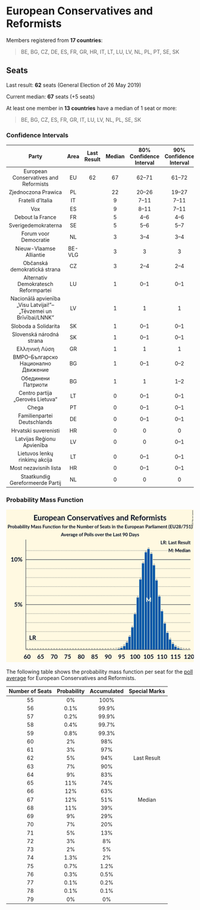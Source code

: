 # European Conservatives and Reformists

Members registered from **17 countries**:

> BE, BG, CZ, DE, ES, FR, GR, HR, IT, LT, LU, LV, NL, PL, PT, SE, SK

## Seats

Last result: **62** seats (General Election of 26 May 2019)

Current median: **67** seats (+5 seats)

At least one member in **13 countries** have a median of 1 seat or more:

> BE, BG, CZ, ES, FR, GR, IT, LU, LV, NL, PL, SE, SK

### Confidence Intervals

| Party | Area | Last Result | Median | 80% Confidence Interval | 90% Confidence Interval | 95% Confidence Interval | 99% Confidence Interval |
|:-----:|:----:|:-----------:|:------:|:-----------------------:|:-----------------------:|:-----------------------:|:-----------------------:|
| European Conservatives and Reformists | EU | 62 | 67 | 62–71 | 61–72 | 60–73 | 58–76 |
| Zjednoczona Prawica | PL | | 22 | 20–26 | 19–27 | 19–27 | 18–28 |
| Fratelli d’Italia | IT | | 9 | 7–11 | 7–11 | 7–11 | 6–12 |
| Vox | ES | | 9 | 8–11 | 7–11 | 7–11 | 7–12 |
| Debout la France | FR | | 5 | 4–6 | 4–6 | 0–6 | 0–7 |
| Sverigedemokraterna | SE | | 5 | 5–6 | 5–7 | 5–7 | 4–7 |
| Forum voor Democratie | NL | | 3 | 3–4 | 3–4 | 2–4 | 2–4 |
| Nieuw-Vlaamse Alliantie | BE-VLG | | 3 | 3 | 3 | 3 | 2–4 |
| Občanská demokratická strana | CZ | | 3 | 2–4 | 2–4 | 2–4 | 2–4 |
| Alternativ Demokratesch Reformpartei | LU | | 1 | 0–1 | 0–1 | 0–1 | 0–1 |
| Nacionālā apvienība „Visu Latvijai!”–„Tēvzemei un Brīvībai/LNNK” | LV | | 1 | 1 | 1 | 1 | 1–2 |
| Sloboda a Solidarita | SK | | 1 | 0–1 | 0–1 | 0–1 | 0–1 |
| Slovenská národná strana | SK | | 1 | 0–1 | 0–1 | 0–1 | 0–1 |
| Ελληνική Λύση | GR | | 1 | 1 | 1 | 1 | 1–2 |
| ВМРО–Българско Национално Движение | BG | | 1 | 0–1 | 0–2 | 0–2 | 0–2 |
| Обединени Патриоти | BG | | 1 | 1 | 1–2 | 1–2 | 1–2 |
| Centro partija „Gerovės Lietuva“ | LT | | 0 | 0–1 | 0–1 | 0–1 | 0–1 |
| Chega | PT | | 0 | 0–1 | 0–1 | 0–1 | 0–2 |
| Familienpartei Deutschlands | DE | | 0 | 0–1 | 0–1 | 0–1 | 0–1 |
| Hrvatski suverenisti | HR | | 0 | 0 | 0 | 0 | 0 |
| Latvijas Reģionu Apvienība | LV | | 0 | 0 | 0–1 | 0–1 | 0–1 |
| Lietuvos lenkų rinkimų akcija | LT | | 0 | 0–1 | 0–1 | 0–1 | 0–1 |
| Most nezavisnih lista | HR | | 0 | 0–1 | 0–1 | 0–1 | 0–1 |
| Staatkundig Gereformeerde Partij | NL | | 0 | 0 | 0 | 0 | 0 |

### Probability Mass Function

![Graph with seats probability mass function not yet produced](average-2020-01-31-seats-pmf-europeanconservativesandreformists.png "Seats Probability Mass Function")

The following table shows the probability mass function per seat for the [poll average](average-2020-01-31.html) for European Conservatives and Reformists.

| Number of Seats | Probability | Accumulated | Special Marks |
|:---------------:|:-----------:|:-----------:|:-------------:|
| 55 | 0% | 100% |  |
| 56 | 0.1% | 99.9% |  |
| 57 | 0.2% | 99.9% |  |
| 58 | 0.4% | 99.7% |  |
| 59 | 0.8% | 99.3% |  |
| 60 | 2% | 98% |  |
| 61 | 3% | 97% |  |
| 62 | 5% | 94% | Last Result |
| 63 | 7% | 90% |  |
| 64 | 9% | 83% |  |
| 65 | 11% | 74% |  |
| 66 | 12% | 63% |  |
| 67 | 12% | 51% | Median |
| 68 | 11% | 39% |  |
| 69 | 9% | 29% |  |
| 70 | 7% | 20% |  |
| 71 | 5% | 13% |  |
| 72 | 3% | 8% |  |
| 73 | 2% | 5% |  |
| 74 | 1.3% | 2% |  |
| 75 | 0.7% | 1.2% |  |
| 76 | 0.3% | 0.5% |  |
| 77 | 0.1% | 0.2% |  |
| 78 | 0.1% | 0.1% |  |
| 79 | 0% | 0% |  |


